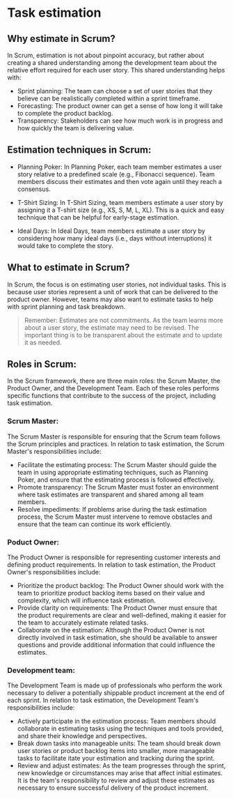 # Task estimation

## Why estimate in Scrum?

In Scrum, estimation is not about pinpoint accuracy, but rather about creating a shared understanding among the development team about the relative effort required for each user story. This shared understanding helps with:

- Sprint planning: The team can choose a set of user stories that they believe can be realistically completed within a sprint timeframe.
- Forecasting: The product owner can get a sense of how long it will take to complete the product backlog.
- Transparency: Stakeholders can see how much work is in progress and how quickly the team is delivering value.


## Estimation techniques in Scrum:

- Planning Poker: In Planning Poker, each team member estimates a user story relative to a predefined scale (e.g., Fibonacci sequence). Team members discuss their estimates and then vote again until they reach a consensus.
- T-Shirt Sizing: In T-Shirt Sizing, team members estimate a user story by assigning it a T-shirt size (e.g., XS, S, M, L, XL). This is a quick and easy technique that can be helpful for early-stage estimation.

- Ideal Days: In Ideal Days, team members estimate a user story by considering how many ideal days (i.e., days without interruptions) it would take to complete the story.

## What to estimate in Scrum?

In Scrum, the focus is on estimating user stories, not individual tasks. This is because user stories represent a unit of work that can be delivered to the product owner. However, teams may also want to estimate tasks to help with sprint planning and task breakdown.

> Remember: Estimates are not commitments. As the team learns more about a user story, the estimate may need to be revised. The important thing is to be transparent about the estimate and to update it as needed.

## Roles in Scrum:
In the Scrum framework, there are three main roles: the Scrum Master, the Product Owner, and the Development Team. Each of these roles performs specific functions that contribute to the success of the project, including task estimation.

### Scrum Master:
The Scrum Master is responsible for ensuring that the Scrum team follows the Scrum principles and practices. In relation to task estimation, the Scrum Master's responsibilities include:

- Facilitate the estimating process: The Scrum Master should guide the team in using appropriate estimating techniques, such as Planning Poker, and ensure that the estimating process is followed effectively.
- Promote transparency: The Scrum Master must foster an environment where task estimates are transparent and shared among all team members.
- Resolve impediments: If problems arise during the task estimation process, the Scrum Master must intervene to remove obstacles and ensure that the team can continue its work efficiently.
### Poduct Owner:
The Product Owner is responsible for representing customer interests and defining product requirements. In relation to task estimation, the Product Owner's responsibilities include:
- Prioritize the product backlog: The Product Owner should work with the team to prioritize product backlog items based on their value and complexity, which will influence task estimation.
- Provide clarity on requirements: The Product Owner must ensure that the product requirements are clear and well-defined, making it easier for the team to accurately estimate related tasks.
- Collaborate on the estimation: Although the Product Owner is not directly involved in task estimation, she should be available to answer questions and provide additional information that could influence the estimates.
### Development team:
The Development Team is made up of professionals who perform the work necessary to deliver a potentially shippable product increment at the end of each sprint. In relation to task estimation, the Development Team's responsibilities include:
- Actively participate in the estimation process: Team members should collaborate in estimating tasks using the techniques and tools provided, and share their knowledge and perspectives.
- Break down tasks into manageable units: The team should break down user stories or product backlog items into smaller, more manageable tasks to facilitate
itate your estimation and tracking during the sprint.
- Review and adjust estimates: As the team progresses through the sprint, new knowledge or circumstances may arise that affect initial estimates. It is the team's responsibility to review and adjust these estimates as necessary to ensure successful delivery of the product increment.
